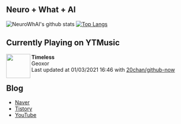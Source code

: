## Neuro + What + AI

![NeuroWhAI's github stats](https://github-readme-stats.vercel.app/api?username=neurowhai&count_private=true&show_icons=true)
[![Top Langs](https://github-readme-stats.vercel.app/api/top-langs/?username=neurowhai&layout=compact)](https://github.com/anuraghazra/github-readme-stats)

## Currently Playing on YTMusic

[<img align="left" height="65" src="https://lh3.googleusercontent.com/voBYftLdPvNEauQIHdBDN1FG-oRzNJcNLiYP4zGzVJcL7PxroEDqqs7-N3u9HcS7ec8d_t_8uH2KgIxf">](https://music.youtube.com/channel/UCJHA2F-a3tqfftyUDbIxaDQ)

**Timeless**  
Geoxor  
Last updated at 01/03/2021 16:46 with [20chan/github-now](https://github.com/20chan/github-now)

## Blog

- [Naver](http://blog.naver.com/neurowhai)
- [Tistory](http://neurowhai.tistory.com/)
- [YouTube](https://www.youtube.com/channel/UCB_v1xU6laBHOeH6z4L-Mtw)
